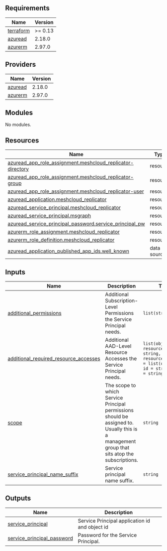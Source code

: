 ## Requirements

| Name | Version |
|------|---------|
| <a name="requirement_terraform"></a> [terraform](#requirement\_terraform) | >= 0.13 |
| <a name="requirement_azuread"></a> [azuread](#requirement\_azuread) | 2.18.0 |
| <a name="requirement_azurerm"></a> [azurerm](#requirement\_azurerm) | 2.97.0 |

## Providers

| Name | Version |
|------|---------|
| <a name="provider_azuread"></a> [azuread](#provider\_azuread) | 2.18.0 |
| <a name="provider_azurerm"></a> [azurerm](#provider\_azurerm) | 2.97.0 |

## Modules

No modules.

## Resources

| Name | Type |
|------|------|
| [azuread_app_role_assignment.meshcloud_replicator-directory](https://registry.terraform.io/providers/hashicorp/azuread/2.18.0/docs/resources/app_role_assignment) | resource |
| [azuread_app_role_assignment.meshcloud_replicator-group](https://registry.terraform.io/providers/hashicorp/azuread/2.18.0/docs/resources/app_role_assignment) | resource |
| [azuread_app_role_assignment.meshcloud_replicator-user](https://registry.terraform.io/providers/hashicorp/azuread/2.18.0/docs/resources/app_role_assignment) | resource |
| [azuread_application.meshcloud_replicator](https://registry.terraform.io/providers/hashicorp/azuread/2.18.0/docs/resources/application) | resource |
| [azuread_service_principal.meshcloud_replicator](https://registry.terraform.io/providers/hashicorp/azuread/2.18.0/docs/resources/service_principal) | resource |
| [azuread_service_principal.msgraph](https://registry.terraform.io/providers/hashicorp/azuread/2.18.0/docs/resources/service_principal) | resource |
| [azuread_service_principal_password.service_principal_pw](https://registry.terraform.io/providers/hashicorp/azuread/2.18.0/docs/resources/service_principal_password) | resource |
| [azurerm_role_assignment.meshcloud_replicator](https://registry.terraform.io/providers/hashicorp/azurerm/2.97.0/docs/resources/role_assignment) | resource |
| [azurerm_role_definition.meshcloud_replicator](https://registry.terraform.io/providers/hashicorp/azurerm/2.97.0/docs/resources/role_definition) | resource |
| [azuread_application_published_app_ids.well_known](https://registry.terraform.io/providers/hashicorp/azuread/2.18.0/docs/data-sources/application_published_app_ids) | data source |

## Inputs

| Name | Description | Type | Default | Required |
|------|-------------|------|---------|:--------:|
| <a name="input_additional_permissions"></a> [additional\_permissions](#input\_additional\_permissions) | Additional Subscription-Level Permissions the Service Principal needs. | `list(string)` | `[]` | no |
| <a name="input_additional_required_resource_accesses"></a> [additional\_required\_resource\_accesses](#input\_additional\_required\_resource\_accesses) | Additional AAD-Level Resource Accesses the Service Principal needs. | `list(object({ resource_app_id = string, resource_accesses = list(object({ id = string, type = string })) }))` | `[]` | no |
| <a name="input_scope"></a> [scope](#input\_scope) | The scope to which Service Principal permissions should be assigned to. Usually this is a management group that sits atop the subscriptions. | `string` | n/a | yes |
| <a name="input_service_principal_name_suffix"></a> [service\_principal\_name\_suffix](#input\_service\_principal\_name\_suffix) | Service principal name suffix. | `string` | n/a | yes |

## Outputs

| Name | Description |
|------|-------------|
| <a name="output_service_principal"></a> [service\_principal](#output\_service\_principal) | Service Principal application id and object id |
| <a name="output_service_principal_password"></a> [service\_principal\_password](#output\_service\_principal\_password) | Password for the Service Principal. |
